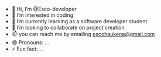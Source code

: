 - 👋 Hi, I’m @Esco-developer
- 👀 I’m interested in coding
- 🌱 I’m currently learning as a software developer student
- 💞️ I’m looking to collaborate on project creation
- 📫 you can reach me by emailing escohaukena@gmail.com
- 😄 Pronouns: ...
- ⚡ Fun fact: ...

<!---
Esco-developer/Esco-developer is a ✨ special ✨ repository because its `README.md` (this file) appears on your GitHub profile.
You can click the Preview link to take a look at your changes.
--->

